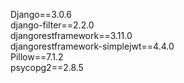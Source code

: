 Django==3.0.6  
django-filter==2.2.0  
djangorestframework==3.11.0  
djangorestframework-simplejwt==4.4.0  
Pillow==7.1.2  
psycopg2==2.8.5  
